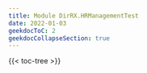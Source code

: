 ```yaml
---
title: Module DirRX.HRManagementTest
date: 2022-01-03
geekdocToC: 2
geekdocCollapseSection: true
---
```

{{< toc-tree >}}